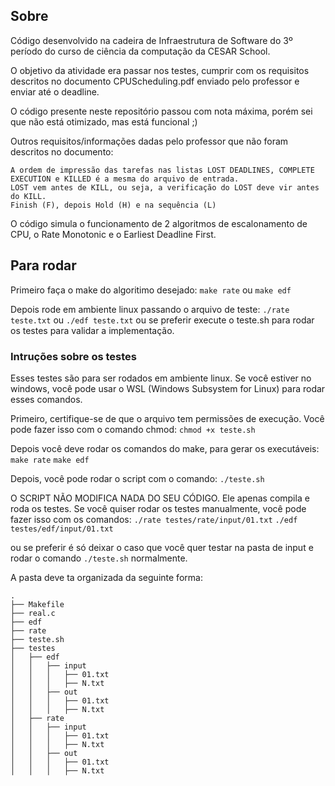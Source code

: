 ## Sobre

Código desenvolvido na cadeira de Infraestrutura de Software do 3º período do curso de ciência da computação da CESAR School.

O objetivo da atividade era passar nos testes, cumprir com os requisitos descritos no documento CPUScheduling.pdf enviado pelo professor e enviar até o deadline.

O código presente neste repositório passou com nota máxima, porém sei que não está otimizado, mas está funcional ;)

Outros requisitos/informações dadas pelo professor que não foram descritos no documento:
```
A ordem de impressão das tarefas nas listas LOST DEADLINES, COMPLETE EXECUTION e KILLED é a mesma do arquivo de entrada.
LOST vem antes de KILL, ou seja, a verificação do LOST deve vir antes do KILL.
Finish (F), depois Hold (H) e na sequência (L)
```

O código simula o funcionamento de 2 algoritmos de escalonamento de CPU, o Rate Monotonic e o Earliest Deadline First.

## Para rodar

Primeiro faça o make do algoritimo desejado: `make rate` ou `make edf`

Depois rode em ambiente linux passando o arquivo de teste: `./rate teste.txt` ou `./edf teste.txt` ou se preferir execute o teste.sh para rodar os testes para validar a implementação.

### Intruções sobre os testes
Esses testes são para ser rodados em ambiente linux. Se você estiver no windows, você pode usar o WSL (Windows Subsystem for Linux) para rodar esses comandos.

Primeiro, certifique-se de que o arquivo tem permissões de execução. Você pode fazer isso com o comando chmod:
`chmod +x teste.sh`

Depois você deve rodar os comandos do make, para gerar os executáveis:  
`make rate`
`make edf`

Depois, você pode rodar o script com o comando:
`./teste.sh`

O SCRIPT NÃO MODIFICA NADA DO SEU CÓDIGO. Ele apenas compila e roda os testes. Se você quiser rodar os testes manualmente, você pode fazer isso com os comandos:
`./rate testes/rate/input/01.txt`
`./edf testes/edf/input/01.txt`

ou se preferir é só deixar o caso que você quer testar na pasta de input e rodar o comando `./teste.sh` normalmente.

A pasta deve ta organizada da seguinte forma:

```
.
├── Makefile
├── real.c
├── edf
├── rate
├── teste.sh
├── testes
│   ├── edf
│   │   ├── input
│   │   │   ├── 01.txt
│   │   │   ├── N.txt
│   │   ├── out
│   │   │   ├── 01.txt
│   │   │   ├── N.txt
│   ├── rate
│   │   ├── input
│   │   │   ├── 01.txt
│   │   │   ├── N.txt
│   │   ├── out
│   │   │   ├── 01.txt
│   │   │   ├── N.txt

```
